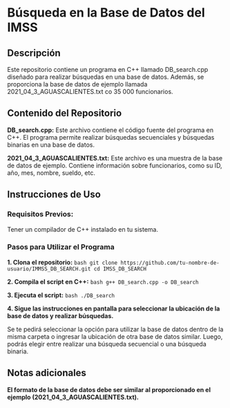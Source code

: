 # Búsqueda en la Base de Datos del IMSS

## Descripción
Este repositorio contiene un programa en C++ llamado DB_search.cpp diseñado para realizar búsquedas en una base de datos. Además, se proporciona la base de datos de ejemplo llamada 2021_04_3_AGUASCALIENTES.txt co 35 000 funcionarios.

## Contenido del Repositorio
**DB_search.cpp:** Este archivo contiene el código fuente del programa en C++. El programa permite realizar búsquedas secuenciales y búsquedas binarias en una base de datos.

**2021_04_3_AGUASCALIENTES.txt:** Este archivo es una muestra de la base de datos de ejemplo. Contiene información sobre funcionarios, como su ID, año, mes, nombre, sueldo, etc.

## Instrucciones de Uso
### Requisitos Previos:
Tener un compilador de C++ instalado en tu sistema.

### Pasos para Utilizar el Programa
**1. Clona el repositorio:**
    ```bash
    git clone https://github.com/tu-nombre-de-usuario/IMMSS_DB_SEARCH.git
    cd IMSS_DB_SEARCH
    ```

**2. Compila el script en C++:**
    ```bash
    g++ DB_search.cpp -o DB_search
    ```

**3. Ejecuta el script:**
    ```bash
    ./DB_search
    ```

**4. Sigue las instrucciones en pantalla para seleccionar la ubicación de la base de datos y realizar búsquedas.**

Se te pedirá seleccionar la opción para utilizar la base de datos dentro de la misma carpeta o ingresar la ubicación de otra base de datos similar.
Luego, podrás elegir entre realizar una búsqueda secuencial o una búsqueda binaria.

## Notas adicionales
**El formato de la base de datos debe ser similar al proporcionado en el ejemplo (2021_04_3_AGUASCALIENTES.txt).**
